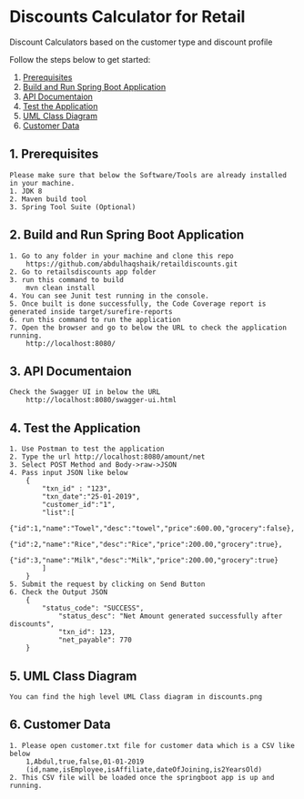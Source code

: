 # Discounts Calculator for Retail
Discount Calculators based on the customer type and discount profile

Follow the steps below to get started:

1. [Prerequisites](#1-prerequisites)
2. [Build and Run Spring Boot Application](#2-build-and-run-spring-boot-application)
3. [API Documentaion](#3-api-documentaion)
4. [Test the Application](#4-test-the-application)
5. [UML Class Diagram](#5-uml-class-diagram)
6. [Customer Data](#6-customer-data)

## 1. Prerequisites
	Please make sure that below the Software/Tools are already installed in your machine.	
	1. JDK 8
	2. Maven build tool
	3. Spring Tool Suite (Optional)

## 2. Build and Run Spring Boot Application
	1. Go to any folder in your machine and clone this repo
		https://github.com/abdulhaqshaik/retaildiscounts.git
	2. Go to retailsdiscounts app folder
	3. run this command to build
		mvn clean install
	4. You can see Junit test running in the console.
	5. Once built is done successfully, the Code Coverage report is generated inside target/surefire-reports
	6. run this command to run the application 
	7. Open the browser and go to below the URL to check the application running.
		http://localhost:8080/

## 3. API Documentaion
	Check the Swagger UI in below the URL
		http://localhost:8080/swagger-ui.html

## 4. Test the Application
	1. Use Postman to test the application
	2. Type the url http://localhost:8080/amount/net
	3. Select POST Method and Body->raw->JSON
	4. Pass input JSON like below
		{
			"txn_id" : "123",
			"txn_date":"25-01-2019",
			"customer_id":"1",
			"list":[
			{"id":1,"name":"Towel","desc":"towel","price":600.00,"grocery":false},
			{"id":2,"name":"Rice","desc":"Rice","price":200.00,"grocery":true},
			{"id":3,"name":"Milk","desc":"Milk","price":200.00,"grocery":true}
		   	]
		}
	5. Submit the request by clicking on Send Button
	6. Check the Output JSON 
		{
 			"status_code": "SUCCESS",
    			"status_desc": "Net Amount generated successfully after discounts",
    			"txn_id": 123,
    			"net_payable": 770
		}

## 5.  UML Class Diagram
	You can find the high level UML Class diagram in discounts.png

## 6.  Customer Data
	1. Please open customer.txt file for customer data which is a CSV like below
		1,Abdul,true,false,01-01-2019
		(id,name,isEmployee,isAffiliate,dateOfJoining,is2YearsOld)
	2. This CSV file will be loaded once the springboot app is up and running.
	









